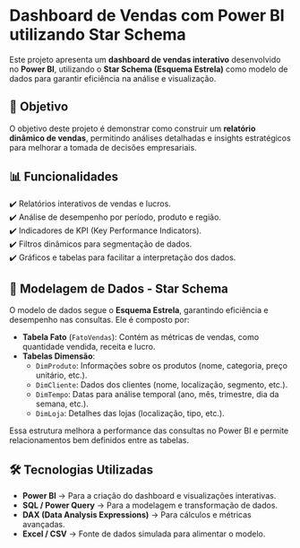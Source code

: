 # Dashboard de Vendas com Power BI utilizando Star Schema

Este projeto apresenta um **dashboard de vendas interativo** desenvolvido no **Power BI**, utilizando o **Star Schema (Esquema Estrela)** como modelo de dados para garantir eficiência na análise e visualização.

## 📌 Objetivo

O objetivo deste projeto é demonstrar como construir um **relatório dinâmico de vendas**, permitindo análises detalhadas e insights estratégicos para melhorar a tomada de decisões empresariais.

## 📊 Funcionalidades

✔️ Relatórios interativos de vendas e lucros.  
✔️ Análise de desempenho por período, produto e região.  
✔️ Indicadores de KPI (Key Performance Indicators).  
✔️ Filtros dinâmicos para segmentação de dados.  
✔️ Gráficos e tabelas para facilitar a interpretação dos dados.  

## 📌 Modelagem de Dados - **Star Schema**  

O modelo de dados segue o **Esquema Estrela**, garantindo eficiência e desempenho nas consultas. Ele é composto por:

- **Tabela Fato** (`FatoVendas`): Contém as métricas de vendas, como quantidade vendida, receita e lucro.
- **Tabelas Dimensão**:
  - `DimProduto`: Informações sobre os produtos (nome, categoria, preço unitário, etc.).
  - `DimCliente`: Dados dos clientes (nome, localização, segmento, etc.).
  - `DimTempo`: Datas para análise temporal (ano, mês, trimestre, dia da semana, etc.).
  - `DimLoja`: Detalhes das lojas (localização, tipo, etc.).
  
Essa estrutura melhora a performance das consultas no Power BI e permite relacionamentos bem definidos entre as tabelas.

## 🛠️ Tecnologias Utilizadas  

- **Power BI** → Para a criação do dashboard e visualizações interativas.  
- **SQL / Power Query** → Para a modelagem e transformação de dados.  
- **DAX (Data Analysis Expressions)** → Para cálculos e métricas avançadas.  
- **Excel / CSV** → Fonte de dados simulada para alimentar o modelo.  
